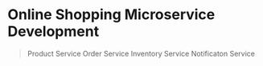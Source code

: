 # Online Shopping Microservice Development
 
> Product Service
> Order Service
> Inventory Service
> Notificaton Service

